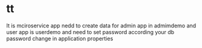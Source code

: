 # tt


It is mciroservice app nedd to create data for admin app in admimdemo and user app is userdemo and 
need to set password according your db password change in application properties
